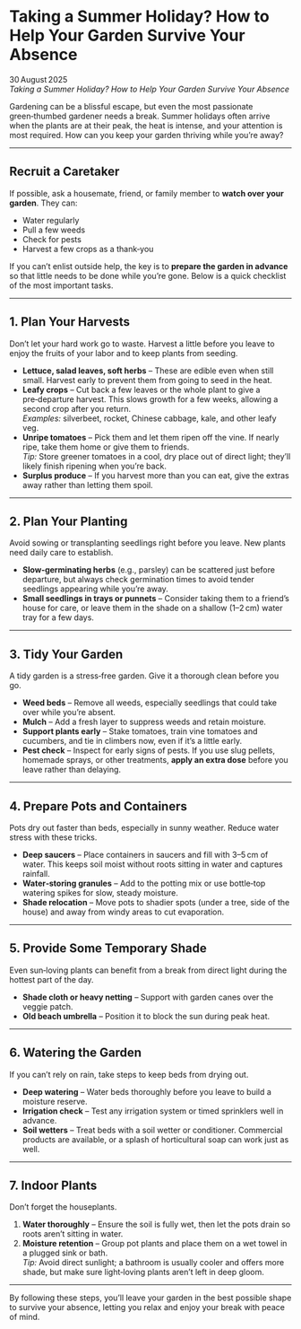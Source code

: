 # Taking a Summer Holiday? How to Help Your Garden Survive Your Absence

30 August 2025  
*Taking a Summer Holiday? How to Help Your Garden Survive Your Absence*

Gardening can be a blissful escape, but even the most passionate green‑thumbed gardener needs a break. Summer holidays often arrive when the plants are at their peak, the heat is intense, and your attention is most required. How can you keep your garden thriving while you’re away?

---

## Recruit a Caretaker

If possible, ask a housemate, friend, or family member to **watch over your garden**. They can:

- Water regularly  
- Pull a few weeds  
- Check for pests  
- Harvest a few crops as a thank‑you

If you can’t enlist outside help, the key is to **prepare the garden in advance** so that little needs to be done while you’re gone. Below is a quick checklist of the most important tasks.

---

## 1. Plan Your Harvests

Don’t let your hard work go to waste. Harvest a little before you leave to enjoy the fruits of your labor and to keep plants from seeding.

- **Lettuce, salad leaves, soft herbs** – These are edible even when still small. Harvest early to prevent them from going to seed in the heat.
- **Leafy crops** – Cut back a few leaves or the whole plant to give a pre‑departure harvest. This slows growth for a few weeks, allowing a second crop after you return.  
  *Examples:* silverbeet, rocket, Chinese cabbage, kale, and other leafy veg.
- **Unripe tomatoes** – Pick them and let them ripen off the vine. If nearly ripe, take them home or give them to friends.  
  *Tip:* Store greener tomatoes in a cool, dry place out of direct light; they’ll likely finish ripening when you’re back.
- **Surplus produce** – If you harvest more than you can eat, give the extras away rather than letting them spoil.

---

## 2. Plan Your Planting

Avoid sowing or transplanting seedlings right before you leave. New plants need daily care to establish.

- **Slow‑germinating herbs** (e.g., parsley) can be scattered just before departure, but always check germination times to avoid tender seedlings appearing while you’re away.
- **Small seedlings in trays or punnets** – Consider taking them to a friend’s house for care, or leave them in the shade on a shallow (1–2 cm) water tray for a few days.

---

## 3. Tidy Your Garden

A tidy garden is a stress‑free garden. Give it a thorough clean before you go.

- **Weed beds** – Remove all weeds, especially seedlings that could take over while you’re absent.
- **Mulch** – Add a fresh layer to suppress weeds and retain moisture.
- **Support plants early** – Stake tomatoes, train vine tomatoes and cucumbers, and tie in climbers now, even if it’s a little early.
- **Pest check** – Inspect for early signs of pests. If you use slug pellets, homemade sprays, or other treatments, **apply an extra dose** before you leave rather than delaying.

---

## 4. Prepare Pots and Containers

Pots dry out faster than beds, especially in sunny weather. Reduce water stress with these tricks.

- **Deep saucers** – Place containers in saucers and fill with 3–5 cm of water. This keeps soil moist without roots sitting in water and captures rainfall.
- **Water‑storing granules** – Add to the potting mix or use bottle‑top watering spikes for slow, steady moisture.
- **Shade relocation** – Move pots to shadier spots (under a tree, side of the house) and away from windy areas to cut evaporation.

---

## 5. Provide Some Temporary Shade

Even sun‑loving plants can benefit from a break from direct light during the hottest part of the day.

- **Shade cloth or heavy netting** – Support with garden canes over the veggie patch.
- **Old beach umbrella** – Position it to block the sun during peak heat.

---

## 6. Watering the Garden

If you can’t rely on rain, take steps to keep beds from drying out.

- **Deep watering** – Water beds thoroughly before you leave to build a moisture reserve.
- **Irrigation check** – Test any irrigation system or timed sprinklers well in advance.
- **Soil wetters** – Treat beds with a soil wetter or conditioner. Commercial products are available, or a splash of horticultural soap can work just as well.

---

## 7. Indoor Plants

Don’t forget the houseplants.

1. **Water thoroughly** – Ensure the soil is fully wet, then let the pots drain so roots aren’t sitting in water.
2. **Moisture retention** – Group pot plants and place them on a wet towel in a plugged sink or bath.  
   *Tip:* Avoid direct sunlight; a bathroom is usually cooler and offers more shade, but make sure light‑loving plants aren’t left in deep gloom.

---

By following these steps, you’ll leave your garden in the best possible shape to survive your absence, letting you relax and enjoy your break with peace of mind.